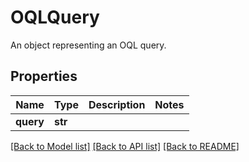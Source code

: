 # OQLQuery

An object representing an OQL query.
## Properties
Name | Type | Description | Notes
------------ | ------------- | ------------- | -------------
**query** | **str** |  | 

[[Back to Model list]](../README.md#documentation-for-models) [[Back to API list]](../README.md#documentation-for-api-endpoints) [[Back to README]](../README.md)


